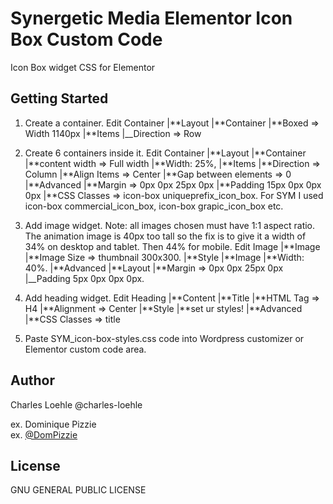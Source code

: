 # Synergetic Media Elementor Icon Box Custom Code

Icon Box widget CSS for Elementor

## Getting Started

1. Create a container.
   Edit Container
   |**Layout
   |**Container
   |**Boxed => Width 1140px
   |**Items
   |\_\_Direction => Row

2. Create 6 containers inside it.
   Edit Container
   |**Layout
   |**Container
   |**content width => Full width
   |**Width: 25%,
   |**Items
   |**Direction => Column
   |**Align Items => Center
   |**Gap between elements => 0
   |**Advanced
   |**Margin => 0px 0px 25px 0px
   |**Padding 15px 0px 0px 0px
   |**CSS Classes => icon-box uniqueprefix_icon_box. For SYM I used icon-box commercial_icon_box, icon-box grapic_icon_box etc.

3. Add image widget. Note: all images chosen must have 1:1 aspect ratio. The animation image is 40px too tall so the fix is to give it a width of 34% on desktop and tablet. Then 44% for mobile.
   Edit Image
   |**Image
   |**Image Size => thumbnail 300x300.
   |**Style
   |**Image
   |**Width: 40%.
   |**Advanced
   |**Layout
   |**Margin => 0px 0px 25px 0px
   |\_\_Padding 5px 0px 0px 0px.

4. Add heading widget.
   Edit Heading
   |**Content
   |**Title
   |**HTML Tag => H4
   |**Alignment => Center
   |**Style
   |**set ur styles!
   |**Advanced
   |**CSS Classes => title

5. Paste SYM_icon-box-styles.css code into Wordpress customizer or Elementor custom code area.

## Author

Charles Loehle
@charles-loehle

ex. Dominique Pizzie  
ex. [@DomPizzie](https://twitter.com/dompizzie)

## License

GNU GENERAL PUBLIC LICENSE
